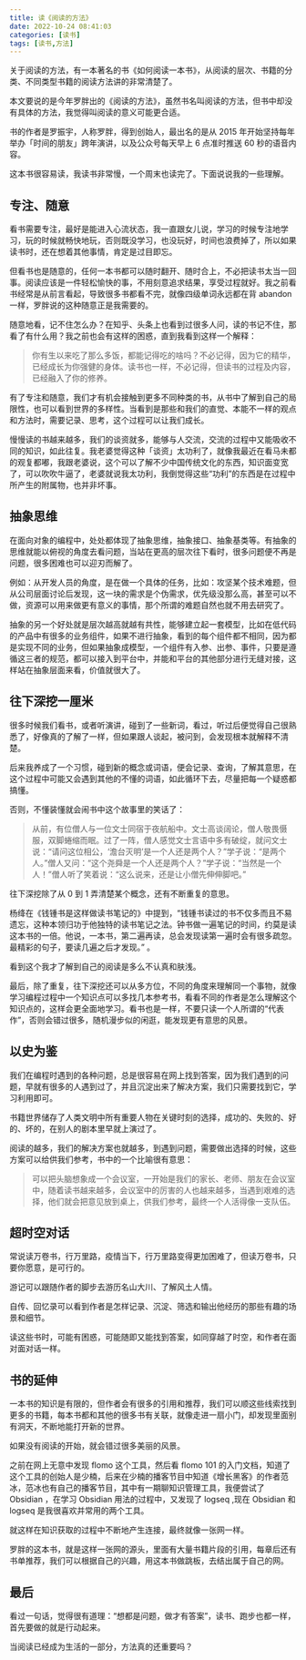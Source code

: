 ```yaml
---
title: 读《阅读的方法》
date: 2022-10-24 08:41:03
categories: [读书]
tags: [读书,方法]
---
```


关于阅读的方法，有一本著名的书《如何阅读一本书》，从阅读的层次、书籍的分类、不同类型书籍的阅读方法讲的非常清楚了。

本文要说的是今年罗胖出的《阅读的方法》，虽然书名叫阅读的方法，但书中却没有具体的方法，我觉得叫阅读的意义可能更合适。

书的作者是罗振宇，人称罗胖，得到创始人，最出名的是从 2015 年开始坚持每年举办「时间的朋友」跨年演讲，以及公众号每天早上 6 点准时推送 60 秒的语音内容。

这本书很容易读，我读书非常慢，一个周末也读完了。下面说说我的一些理解。

<!--more-->

## 专注、随意

看书需要专注，最好是能进入心流状态，我一直跟女儿说，学习的时候专注地学习，玩的时候就畅快地玩，否则既没学习，也没玩好，时间也浪费掉了，所以如果读书时，还在想着其他事情，肯定是过目即忘。

但看书也是随意的，任何一本书都可以随时翻开、随时合上，不必把读书太当一回事。阅读应该是一件轻松愉快的事，不用刻意追求结果，享受过程就好。我之前看书经常是从前言看起，导致很多书都看不完，就像四级单词永远都在背 abandon 一样，罗胖说的这种随意正是我需要的。

随意地看，记不住怎么办？在知乎、头条上也看到过很多人问，读的书记不住，那看了有什么用？我之前也会有这样的困惑，直到我看到这样一个解释：

>你有生以来吃了那么多饭，都能记得吃的啥吗？不必记得，因为它的精华，已经成长为你强健的身体。读书也一样，不必记得，但读书的过程及内容，已经融入了你的修养。

有了专注和随意，我们才有机会接触到更多不同种类的书，从书中了解到自己的局限性，也可以看到世界的多样性。当看到是那些和我们的直觉、本能不一样的观点和方法时，需要记录、思考，这个过程可以让我们成长。

慢慢读的书越来越多，我们的谈资就多，能够与人交流，交流的过程中又能吸收不同的知识，如此往复。我老婆觉得这种「谈资」太功利了，就像我最近在看马未都的观复都嘟，我跟老婆说，这个可以了解不少中国传统文化的东西，知识面变宽了，可以吹吹牛逼了，老婆就说我太功利，我倒觉得这些“功利”的东西是在过程中所产生的附属物，也并非坏事。

## 抽象思维

在面向对象的编程中，处处都体现了抽象思维，抽象接口、抽象基类等。有抽象的思维就能以俯视的角度去看问题，当站在更高的层次往下看时，很多问题便不再是问题，很多困难也可以迎刃而解了。

例如：从开发人员的角度，是在做一个具体的任务，比如：攻坚某个技术难题，但从公司层面讨论后发现，这一块的需求是个伪需求，优先级没那么高，甚至可以不做，资源可以用来做更有意义的事情，那个所谓的难题自然也就不用去研究了。

抽象的另一个好处就是层次越高就越有共性，能够建立起一套模型，比如在低代码的产品中有很多的业务组件，如果不进行抽象，看到的每个组件都不相同，因为都是实现不同的业务，但如果抽象成模型，一个组件有入参、出参、事件，只要是遵循这三者的规范，都可以接入到平台中，并能和平台的其他部分进行无缝对接，这样站在抽象层面来看，价值就很大了。

## 往下深挖一厘米

很多时候我们看书，或者听演讲，碰到了一些新词，看过，听过后便觉得自己很熟悉了，好像真的了解了一样，但如果跟人谈起，被问到，会发现根本就解释不清楚。

后来我养成了一个习惯，碰到新的概念或词语，便会记录、查询，了解其意思，在这个过程中可能又会遇到其他的不懂的词语，如此循环下去，尽量把每一个疑惑都搞懂。

否则，不懂装懂就会闹书中这个故事里的笑话了：

>从前，有位僧人与一位文士同宿于夜航船中。文士高谈阔论，僧人敬畏慑服，双脚蜷缩而眠。过了一阵，僧人感觉文士言语中多有破绽，就问文士说：“请问这位相公，‘澹台灭明’是一个人还是两个人？”学子说：“是两个人。”僧人又问：“这个尧舜是一个人还是两个人？”学子说：“当然是一个人！”僧人听了笑着说：“这么说来，还是让小僧先伸伸脚吧。”

往下深挖除了从 0 到 1 弄清楚某个概念，还有不断重复的意思。

杨绛在《钱锺书是这样做读书笔记的》中提到，“钱锺书读过的书不仅多而且不易遗忘，这种本领归功于他独特的读书笔记之法。钟书做一遍笔记的时间，约莫是读这本书的一倍。他说，一本书，第二遍再读，总会发现读第一遍时会有很多疏忽。最精彩的句子，要读几遍之后才发现。” 。

看到这个我才了解到自己的阅读是多么不认真和肤浅。

最后，除了重复，往下深挖还可以从多方位，不同的角度来理解同一个事物，就像学习编程过程中一个知识点可以多找几本参考书，看看不同的作者是怎么理解这个知识点的，这样会更全面地学习。看书也是一样，不要只读一个人所谓的“代表作”，否则会错过很多，随机漫步似的闲逛，能发现更有意思的风景。

## 以史为鉴

我们在编程时遇到的各种问题，总是很容易在网上找到答案，因为我们遇到的问题，早就有很多的人遇到过了，并且沉淀出来了解决方案，我们只需要找到它，学习利用即可。

书籍世界储存了人类文明中所有重要人物在关键时刻的选择，成功的、失败的、好的、坏的，在别人的剧本里早就上演过了。

阅读的越多，我们的解决方案也就越多，到遇到问题，需要做出选择的时候，这些方案可以给供我们参考，书中的一个比喻很有意思：

>可以把头脑想象成一个会议室，一开始是我们的家长、老师、朋友在会议室中，随着读书越来越多，会议室中的厉害的人也越来越多，当遇到艰难的选择，他们就会把意见放到桌上，供我们参考，最终一个人活得像一支队伍。


## 超时空对话

常说读万卷书，行万里路，疫情当下，行万里路变得更加困难了，但读万卷书，只要你愿意，是可行的。

游记可以跟随作者的脚步去游历名山大川、了解风土人情。

自传、回忆录可以看到作者是怎样记录、沉淀、筛选和输出他经历的那些有趣的场景和细节。

读这些书时，可能有困惑，可能随即又能找到答案，如同穿越了时空，和作者在面对面对话一样。

## 书的延伸

一本书的知识是有限的，但作者会有很多的引用和推荐，我们可以顺这些线索找到更多的书籍，每本书都和其他的很多书有关联，就像走进一扇小门，却发现里面别有洞天，不断地能打开新的世界。

如果没有阅读的开始，就会错过很多美丽的风景。

之前在网上无意中发现 flomo 这个工具，然后看 flomo 101 的入门文档，知道了这个工具的创始人是少楠，后来在少楠的播客节目中知道《增长黑客》的作者范冰，范冰也有自己的播客节目，其中有一期聊知识管理工具，我便尝试了 Obsidian ，在学习 Obsidian 用法的过程中，又发现了 logseq ,现在 Obsidian 和 logseq 是我很喜欢并常用的两个工具。

就这样在知识获取的过程中不断地产生连接，最终就像一张网一样。

罗胖的这本书，就是这样一张网的源头，里面有大量书籍片段的引用，每章后还有书单推荐，我们可以根据自己的兴趣，用这本书做跳板，去结出属于自己的网。

## 最后

看过一句话，觉得很有道理：“想都是问题，做才有答案”，读书、跑步也都一样，首先要做的就是行动起来。

当阅读已经成为生活的一部分，方法真的还重要吗？